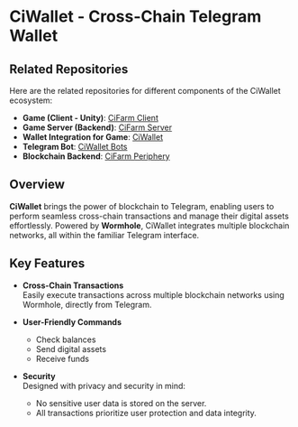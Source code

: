 # CiWallet - Cross-Chain Telegram Wallet

## Related Repositories  
Here are the related repositories for different components of the CiWallet ecosystem:

- **Game (Client - Unity)**: [CiFarm Client](https://github.com/starci-lab/cifarm-client)
- **Game Server (Backend)**: [CiFarm Server](https://github.com/starci-lab/cifarm-server)
- **Wallet Integration for Game**: [CiWallet](https://github.com/starci-lab/ciwallet)
- **Telegram Bot**: [CiWallet Bots](https://github.com/starci-lab/ciwallet-bots)
- **Blockchain Backend**: [CiFarm Periphery](https://github.com/starci-lab/cifarm-periphery)

## Overview  
**CiWallet** brings the power of blockchain to Telegram, enabling users to perform seamless cross-chain transactions and manage their digital assets effortlessly. Powered by **Wormhole**, CiWallet integrates multiple blockchain networks, all within the familiar Telegram interface.

## Key Features

- **Cross-Chain Transactions**  
  Easily execute transactions across multiple blockchain networks using Wormhole, directly from Telegram.

- **User-Friendly Commands**  
  - Check balances  
  - Send digital assets  
  - Receive funds  

- **Security**  
  Designed with privacy and security in mind:  
  - No sensitive user data is stored on the server.  
  - All transactions prioritize user protection and data integrity.
